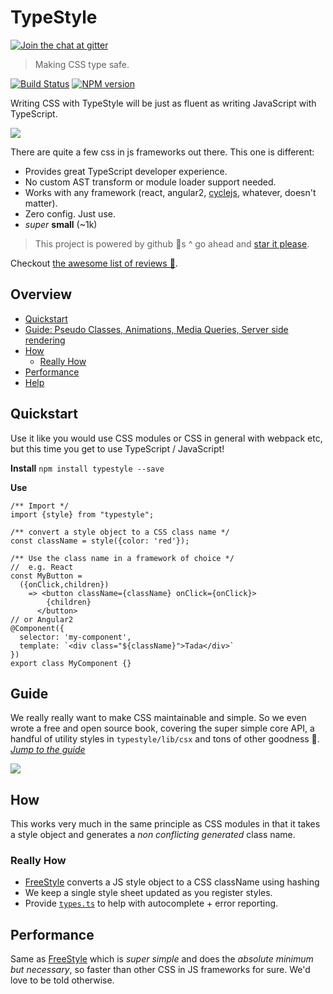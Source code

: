# TypeStyle

[![Join the chat at  gitter](https://badges.gitter.im/Join%20Chat.svg)](https://gitter.im/typestyle/general)

> Making CSS type safe.

[![Build Status][travis-image]][travis-url]
[![NPM version][npm-image]][npm-url]

Writing CSS with TypeStyle will be just as fluent as writing JavaScript with TypeScript.

![](https://raw.githubusercontent.com/typestyle/typestyle.github.io/source/public/images/autocomplete.gif)

There are quite a few css in js frameworks out there. This one is different:

- Provides great TypeScript developer experience.
- No custom AST transform or module loader support needed.
- Works with any framework (react, angular2, [cyclejs](https://twitter.com/waynemaurer/status/788483714196078593), whatever, doesn't matter).
- Zero config. Just use.
- *super* **small** (~1k)

> This project is powered by github 🌟s ^ go ahead and [star it please](https://github.com/typestyle/typestyle/stargazers).

Checkout [the awesome list of reviews 🌹](http://typestyle.io/#/reviews).

## Overview

* [Quickstart](#quickstart)
* [Guide: Pseudo Classes, Animations, Media Queries, Server side rendering](#book)
* [How](#how)
  * [Really How](#really-how)
* [Performance](#performance)
* [Help](#help)

## Quickstart

Use it like you would use CSS modules or CSS in general with webpack etc, but this time you get to use TypeScript / JavaScript!

**Install**
`npm install typestyle --save`

**Use**
```tsx
/** Import */
import {style} from "typestyle";

/** convert a style object to a CSS class name */
const className = style({color: 'red'});

/** Use the class name in a framework of choice */
//  e.g. React
const MyButton =
  ({onClick,children})
    => <button className={className} onClick={onClick}>
        {children}
      </button>
// or Angular2
@Component({
  selector: 'my-component',
  template: `<div class="${className}">Tada</div>`
})
export class MyComponent {}
```

## Guide
We really really want to make CSS maintainable and simple. So we even wrote a free and open source book, covering the super simple core API, a handful of utility styles in `typestyle/lib/csx` and tons of other goodness 🌹. *[Jump to the guide][book]*

[![](https://raw.githubusercontent.com/typestyle/typestyle.github.io/source/public/images/book/cover.png)][book]

## How
This works very much in the same principle as CSS modules in that it takes a style object and generates a *non conflicting generated* class name.

### Really How
* [FreeStyle][free-style] converts a JS style object to a CSS className using hashing
* We keep a single style sheet updated as you register styles.
* Provide [`types.ts`][types.ts] to help with autocomplete + error reporting.

## Performance
Same as [FreeStyle][free-style] which is *super simple* and does the *absolute minimum but necessary*, so faster than other CSS in JS frameworks for sure. We'd love to be told otherwise.

[free-style]:https://github.com/blakeembrey/free-style
[travis-image]:https://travis-ci.org/typestyle/typestyle.svg?branch=master
[travis-url]:https://travis-ci.org/typestyle/typestyle
[npm-image]:https://img.shields.io/npm/v/typestyle.svg?style=flat
[npm-url]:https://npmjs.org/package/typestyle
[types.ts]:https://github.com/typestyle/typestyle/blob/master/src/types.ts
[csx]:https://github.com/typestyle/typestyle#csx
[book]:https://typestyle.github.io
